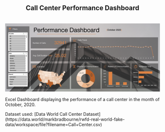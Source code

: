 ## <p align="center"> Call Center Performance Dashboard <p>

<br>
 
<img src="dashboard.png"/>

<br>

<p>
	Excel Dashboard displaying the performance of a call center in the month of October, 2020.
</p>

<p>
	Dataset used: [Data World Call Center Dataset](https://data.world/markbradbourne/rwfd-real-world-fake-data/workspace/file?filename=Call+Center.csv)
</p>
